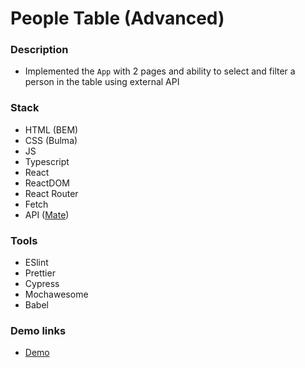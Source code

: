 # People Table (Advanced)

### Description

- Implemented the `App` with 2 pages and ability to select and filter a person in the table using external API

### Stack

- HTML (BEM)
- CSS (Bulma)
- JS
- Typescript
- React
- ReactDOM
- React Router
- Fetch
- API ([Mate](https://mate-academy.github.io/react_people-table/api/people.json))

### Tools

- ESlint
- Prettier
- Cypress
- Mochawesome
- Babel

### Demo links

- [Demo](https://AndriiZakharenko.github.io/people-table-advanced/)

